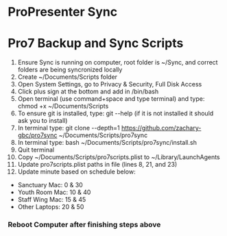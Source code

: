 # ProPresenter Sync

# Pro7 Backup and Sync Scripts
1. Ensure Sync is running on computer, root folder is ~/Sync, and correct folders are being syncronized locally
1. Create ~/Documents/Scripts folder
1. Open System Settings, go to Privacy & Security, Full Disk Access
1. Click plus sign at the bottom and add in /bin/bash
1. Open terminal (use command+space and type terminal) and type: chmod +x ~/Documents/Scripts
1. To ensure git is installed, type: git --help (if it is not installed it should ask you to install)
1. In terminal type: git clone --depth=1 https://github.com/zachary-gbc/pro7sync ~/Documents/Scripts/pro7sync
1. In terminal type: bash ~/Documents/Scripts/pro7sync/install.sh
1. Quit terminal
1. Copy ~/Documents/Scripts/pro7scripts.plist to ~/Library/LaunchAgents
1. Update pro7scripts.plist paths in file (lines 8, 21, and 23)
1. Update minute based on schedule below:
  - Sanctuary Mac: 0 & 30
  - Youth Room Mac: 10 & 40
  - Staff Wing Mac: 15 & 45
  - Other Laptops: 20 & 50

### Reboot Computer after finishing steps above
